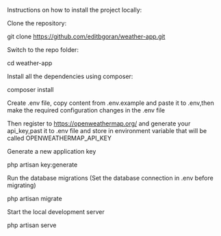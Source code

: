Instructions on how to install the project locally:

Clone the repository:

git clone https://github.com/editbgoran/weather-app.git

Switch to the repo folder:

cd weather-app

Install all the dependencies using composer:

composer install

Create .env file, copy content from .env.example and paste it to .env,then make the required configuration changes in the .env file

Then register to https://openweathermap.org/ and generate your api_key,past it to .env file and store in environment variable 
that will be called OPENWEATHERMAP_API_KEY

Generate a new application key

php artisan key:generate

Run the database migrations (Set the database connection in .env before migrating)

php artisan migrate

Start the local development server

php artisan serve
